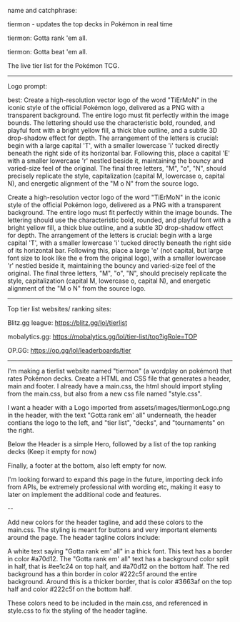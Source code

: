 name and catchphrase:

tiermon - updates the top decks in Pokémon in real time

tiermon: Gotta rank 'em all.

tiermon: Gotta beat 'em all.

The live tier list for the Pokémon TCG.

---

Logo prompt:

best:
Create a high-resolution vector logo of the word "TiErMoN" in the iconic style of the official Pokémon logo, delivered as a PNG with a transparent background. The entire logo must fit perfectly within the image bounds. The lettering should use the characteristic bold, rounded, and playful font with a bright yellow fill, a thick blue outline, and a subtle 3D drop-shadow effect for depth. The arrangement of the letters is crucial: begin with a large capital 'T', with a smaller lowercase 'i' tucked directly beneath the right side of its horizontal bar. Following this, place a capital 'E' with a smaller lowercase 'r' nestled beside it, maintaining the bouncy and varied-size feel of the original. The final three letters, "M", "o", "N", should precisely replicate the style, capitalization (capital M, lowercase o, capital N), and energetic alignment of the "M o N" from the source logo.

Create a high-resolution vector logo of the word "TiErMoN" in the iconic style of the official Pokémon logo, delivered as a PNG with a transparent background. The entire logo must fit perfectly within the image bounds. The lettering should use the characteristic bold, rounded, and playful font with a bright yellow fill, a thick blue outline, and a subtle 3D drop-shadow effect for depth. The arrangement of the letters is crucial: begin with a large capital 'T', with a smaller lowercase 'i' tucked directly beneath the right side of its horizontal bar. Following this, place a large 'e' (not capital, but large font size to look like the e from the original logo), with a smaller lowercase 'r' nestled beside it, maintaining the bouncy and varied-size feel of the original. The final three letters, "M", "o", "N", should precisely replicate the style, capitalization (capital M, lowercase o, capital N), and energetic alignment of the "M o N" from the source logo.

---

Top tier list websites/ ranking sites:

Blitz.gg league: https://blitz.gg/lol/tierlist

mobalytics.gg: https://mobalytics.gg/lol/tier-list/top?igRole=TOP

OP.GG: https://op.gg/lol/leaderboards/tier

---

I'm making a tierlist website named "tiermon" (a wordplay on pokémon) that rates Pokémon decks. Create a HTML and CSS file that generates a header, main and footer. I already have a main.css, the html should import styling from the main.css, but also from a new css file named "style.css".

I want a header with a Logo imported from assets/images/tiermonLogo.png in the header, with the text "Gotta rank em' all" underneath, the header contians the logo to the left, and "tier list", "decks", and "tournaments" on the right.

Below the Header is a simple Hero, followed by a list of the top ranking decks (Keep it empty for now)

Finally, a footer at the bottom, also left empty for now.

I'm looking forward to expand this page in the future, importing deck info from APIs, be extremely professional with wording etc, making it easy to later on implement the additional code and features.

--

Add new colors for the header tagline, and add these colors to the main.css. The styling is meant for buttons and very important elements around the page. The header tagline colors include:

A white text saying "Gotta rank em' all" in a thick font.
This text has a border in color #a70d12.
The "Gotta rank em' all" text has a background color split in half, that is #ee1c24 on top half, and #a70d12 on the bottom half.
The red background has a thin border in color #222c5f around the entire background.
Around this is a thicker border, that is color #3663af on the top half and color #222c5f on the bottom half.

These colors need to be included in the main.css, and referenced in style.css to fix the styling of the header tagline.